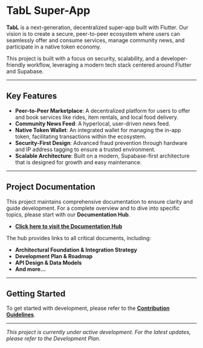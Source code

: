 # TabL Super-App

**TabL** is a next-generation, decentralized super-app built with Flutter. Our vision is to create a secure, peer-to-peer ecosystem where users can seamlessly offer and consume services, manage community news, and participate in a native token economy.

This project is built with a focus on security, scalability, and a developer-friendly workflow, leveraging a modern tech stack centered around Flutter and Supabase.

---

## Key Features

-   **Peer-to-Peer Marketplace**: A decentralized platform for users to offer and book services like rides, item rentals, and local food delivery.
-   **Community News Feed**: A hyperlocal, user-driven news feed.
-   **Native Token Wallet**: An integrated wallet for managing the in-app token, facilitating transactions within the ecosystem.
-   **Security-First Design**: Advanced fraud prevention through hardware and IP address tagging to ensure a trusted environment.
-   **Scalable Architecture**: Built on a modern, Supabase-first architecture that is designed for growth and easy maintenance.

---

## Project Documentation

This project maintains comprehensive documentation to ensure clarity and guide development. For a complete overview and to dive into specific topics, please start with our **Documentation Hub**.

-   **[Click here to visit the Documentation Hub](./docs/DOCUMENTATION_HUB.md)**

The hub provides links to all critical documents, including:
-   **Architectural Foundation & Integration Strategy**
-   **Development Plan & Roadmap**
-   **API Design & Data Models**
-   **And more...**

---

## Getting Started

To get started with development, please refer to the **[Contribution Guidelines](./docs/Contribution.md)**.

---

*This project is currently under active development. For the latest updates, please refer to the Development Plan.*
